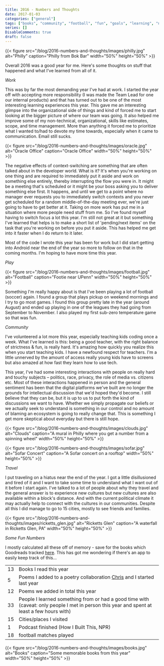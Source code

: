 ```yaml
---
title: 2016 - Numbers and Thoughts
date: 2017-01-03
categories: ["general"]
tags: ["books", "community", "football", "fun", "goals", "learning", "new-year", "numbers", "philly", "play", "reading", "retrospective", "thoughts", "travel", "work"]
series: []
DisableComments: true
draft: false
---
```


{{< figure src="/blog/2016-numbers-and-thoughts/images/philly.jpg" alt="Philly" caption="Philly from Bok Bar" width="50%" height="50%" >}}

Overall 2016 was a good year for me. Here's some thoughts on stuff that happened and what I've learned from all of it.

*Work*

This was by far the most demanding year I've had at work. I started the year off with accepting more responsibility (I was made the Team Lead for one our internal products) and that has turned out to be one of the most interesting learning experiences this year. This gave me an interesting glimpse into the organizational side of things and kind of forced me to start looking at the bigger picture of where our team was going. It also helped me improve some of my non-technical, organizational, skills like estimates, scope, and time management. More than anything it forced me to prioritize what I wanted to/had to devote my time towards, especially when it came to communication. Email still sucks.

{{< figure src="/blog/2016-numbers-and-thoughts/images/oracle.jpg" alt="Oracle Office" caption="Oracle Office" width="50%" height="50%" >}}

The negative effects of context-switching are something that are often talked about in the developer world. What is it? It's when you're working on one thing and are required to immediately put it aside and work on something else entirely, thereby interrupting the flow you were in. It might be a meeting that's scheduled or it might be your boss asking you to deliver something else first. It happens, and until we get to a point where no manager ever requests you to immediately switch contexts and you never get scheduled for a random middle-of-the-day meeting ever, we're just going to have to get better at it. Taking on more work has put me in a situation where more people need stuff from me. So I've found myself having to switch focus a lot this year. I'm still not great at it but something I've learned that helps is to make a short list of 'pending/next items' on the task that you're working on before you put it aside. This has helped me get into it faster when I do return to it later.

Most of the code I wrote this year has been for work but I did start getting into Android near the end of the year so more to follow on that in the coming months. I'm hoping to have more time this year.

*Play*

{{< figure src="/blog/2016-numbers-and-thoughts/images/football.jpg" alt="Football" caption="Footie near UPenn" width="50%" height="50%" >}}

Something I'm really happy about is that I've been playing a lot of football (soccer) again. I found a group that plays pickup on weekend mornings and I try to go most games. I found this group pretty late in the year (around August) and ended up playing in one of the leagues they had going from September to November. I also played my first sub-zero temperature game so that was fun.

*Community*

I've volunteered a lot more this year, especially teaching kids coding once a week. What I've learned is this: being a good teacher, with the right balance of strictness & fun, is really hard. It's amazing how quickly you realize this when you start teaching kids. I have a newfound respect for teachers. I'm a little unnerved by the amount of access really young kids have to screens but also amazed at how fast they learn how to use tech.

This year, I've had some interesting interactions with people on really hard and touchy subjects – politics, race, privacy, the role of media vs. citizens etc. Most of these interactions happened in person and the general sentiment has been that the digital platforms we've built are no longer the grounds for intellectual discussion that we'd hoped they'd become. I still believe that they can be, but it is up to us to put forth the kind of discussions we want to have. Whether we simply propagate our beliefs or we actually seek to understand is something in our control and no amount of blaming an ecosystem is going to really change that. This is something I get more skeptical about everyday but there is still hope.

{{< figure src="/blog/2016-numbers-and-thoughts/images/clouds.jpg" alt="Clouds" caption="A mural in Philly where you get a number from a spinning wheel" width="50%" height="50%" >}}

{{< figure src="/blog/2016-numbers-and-thoughts/images/sofar.jpg" alt="Sofar Concert" caption="A Sofar concert on a rooftop" width="50%" height="50%" >}}

*Travel*

I put traveling on a hiatus near the end of the year. I got a little disillusioned and tired of it and I want to take some time to understand what I want out of it before I start again. I've talked to a lot of people about why they travel and the general answer is to experience new cultures but new cultures are also available within a block's distance. And with the current political climate it may actually help to connect with the cultures in our communities. Despite all this I did manage to go to 15 cities, mostly to see friends and families.

{{< figure src="/blog/2016-numbers-and-thoughts/images/ricketts_glen.jpg" alt="Ricketts Glen" caption="A waterfall in Ricketts Glen, PA" width="50%" height="50%" >}}

*Some Fun Numbers*

I mostly calculated all these off of memory - save for the books which Goodreads tracked [here](https://www.goodreads.com/user/year_in_books/2016/5335295). This has got me wondering if there's an app to easily keep track of this...

<table style="height: 246px;" width="606"><tbody><tr><td>13</td><td>Books I read this year</td></tr><tr><td>5</td><td>Poems I added to a poetry collaboration <a href="https://twitter.com/christutolo">Chris</a> and I started last year</td></tr><tr><td>12</td><td>Poems we added in total this year</td></tr><tr><td>33</td><td>People I learned something from or had a good time with (caveat: only people I met in person this year and spent at least a few hours with)</td></tr><tr><td>15</td><td>Cities/places I visited</td></tr><tr><td>1</td><td>Podcast finished (How I Built This, NPR)</td></tr><tr><td>18</td><td>football matches played</td></tr></tbody></table>


{{< figure src="/blog/2016-numbers-and-thoughts/images/books.jpg" alt="Books" caption="Some memorable books from this year" width="50%" height="50%" >}}

<br>